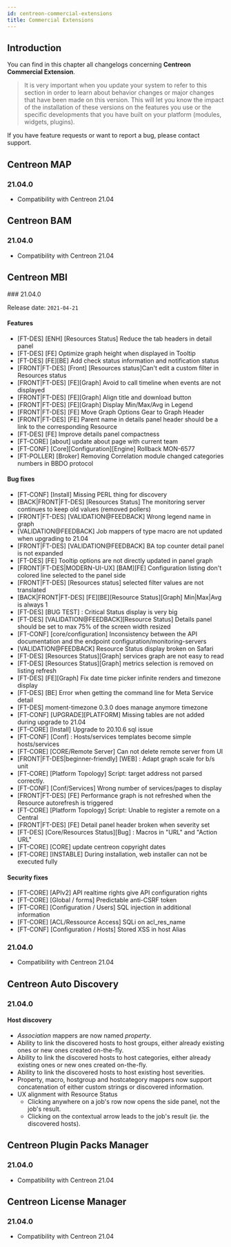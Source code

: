 ```yaml
---
id: centreon-commercial-extensions
title: Commercial Extensions
---
```


## Introduction

You can find in this chapter all changelogs concerning **Centreon Commercial
Extension**.

> It is very important when you update your system to refer to this
> section in order to learn about behavior changes or major changes that
> have been made on this version. This will let you know the impact of
> the installation of these versions on the features you use or the
> specific developments that you have built on your platform (modules,
> widgets, plugins).

If you have feature requests or want to report a bug, please contact support.

## Centreon MAP

### 21.04.0

- Compatibility with Centreon 21.04

## Centreon BAM

### 21.04.0

- Compatibility with Centreon 21.04

## Centreon MBI

### 21.04.0

Release date: `2021-04-21`

#### Features

- [FT-DES] [ENH] [Resources Status] Reduce the tab headers in detail panel
- [FT-DES] [FE] Optimize graph height when displayed in Tooltip
- [FT-DES] [FE][BE] Add check status information and notification status
- [FRONT|FT-DES] [Front] [Resources status]Can't edit a custom filter in Resources status
- [FRONT|FT-DES] [FE][Graph] Avoid to call timeline when events are not displayed
- [FRONT|FT-DES] [FE][Graph] Align title and download button
- [FRONT|FT-DES] [FE][Graph] Display Min/Max/Avg in Legend
- [FRONT|FT-DES] [FE] Move Graph Options Gear to Graph Header
- [FRONT|FT-DES] [FE] Parent name in details panel header should be a link to the corresponding Resource
- [FT-DES] [FE] Improve details panel compactness
- [FT-CORE] [about] update about page with current team
- [FT-CONF] [Core][Configuration][Engine] Rollback MON-6577
- [FT-POLLER] [Broker] Removing Correlation module changed categories numbers in BBDO protocol

#### Bug fixes

- [FT-CONF] [Install] Missing PERL thing for discovery
- [BACK|FRONT|FT-DES] [Resources Status] The monitoring server continues to keep old values (removed pollers)
- [FRONT|FT-DES] [VALIDATION@FEEDBACK] Wrong legend name in graph
- [VALIDATION@FEEDBACK] Job mappers of type macro are not updated when upgrading to 21.04
- [FRONT|FT-DES] [VALIDATION@FEEDBACK] BA top counter detail panel is not expanded
- [FT-DES] [FE] Tooltip options are not directly updated in panel graph 
- [FRONT|FT-DES|MODERN-UI-UX] [BAM][FE] Configuration listing don't colored line selected to the panel side
- [FRONT|FT-DES] [Resources status] selected filter values are not translated
- [BACK|FRONT|FT-DES] [FE][BE][Resource Status][Graph] Min|Max|Avg is always 1
- [FT-DES] [BUG TEST] : Critical Status display is very big
- [FT-DES] [VALIDATION@FEEDBACK][Resource Status] Details panel should be set to max 75% of the screen width resized
- [FT-CONF] [core/configuration] Inconsistency between the API documentation and the endpoint configuration/monitoring-servers
- [VALIDATION@FEEDBACK] Resource Status display broken on Safari
- [FT-DES] [Resources Status][Graph] services graph are not easy to read
- [FT-DES] [Resources Status][Graph] metrics selection is removed on listing refresh
- [FT-DES] [FE][Graph] Fix date time picker infinite renders and timezone display
- [FT-DES] [BE] Error when getting the command line for Meta Service detail
- [FT-DES] moment-timezone 0.3.0 does manage anymore timezone
- [FT-CONF] [UPGRADE][PLATFORM] Missing tables are not added during upgrade to 21.04
- [FT-CORE] [Install] Upgrade to 20.10.6 sql issue
- [FT-CONF] [Conf] : Hosts/services templates become simple hosts/services
- [FT-CORE] [CORE/Remote Server] Can not delete remote server from UI
- [FRONT|FT-DES|beginner-friendly] [WEB] : Adapt graph scale for b/s unit
- [FT-CORE] [Platform Topology] Script: target address not parsed correctly.
- [FT-CONF] [Conf/Services] Wrong number of services/pages to display
- [FRONT|FT-DES] [FE] Performance graph is not refreshed when the Resource autorefresh is triggered
- [FT-CORE] [Platform Topology] Script: Unable to register a remote on a Central
- [FRONT|FT-DES] [FE] Detail panel header broken when severity set
- [FT-DES] [Core/Resources Status][Bug] : Macros in "URL" and "Action URL"
- [FT-CORE] [CORE] update centreon copyright dates
- [FT-CORE] [INSTABLE] During installation, web installer can not be executed fully

#### Security fixes

- [FT-CORE] [APIv2] API realtime rights give API configuration rights
- [FT-CORE] [Global / forms] Predictable anti-CSRF token
- [FT-CORE] [Configuration / Users] SQL injection in additional information
- [FT-CORE] [ACL/Ressource Access] SQLi on acl_res_name
- [FT-CONF] [Configuration / Hosts] Stored XSS in host Alias

### 21.04.0

- Compatibility with Centreon 21.04

## Centreon Auto Discovery

### 21.04.0

#### Host discovery

- *Association* mappers are now named *property*.
- Ability to link the discovered hosts to host groups, either already existing ones or new ones created on-the-fly.
- Ability to link the discovered hosts to host categories, either already existing ones or new ones created on-the-fly.
- Ability to link the discovered hosts to host existing host severities.
- Property, macro, hostgroup and hostcategory mappers now support concatenation of either custom strings or discovered information.
- UX alignment with Resource Status
    - Clicking anywhere on a job's row now opens the side panel, not the job's result.
    - Clicking on the contextual arrow leads to the job's result (*ie.* the discovered hosts).

## Centreon Plugin Packs Manager

### 21.04.0

- Compatibility with Centreon 21.04

## Centreon License Manager

### 21.04.0

- Compatibility with Centreon 21.04
